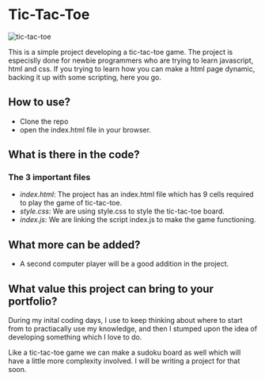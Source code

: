 # Tic-Tac-Toe



![tic-tac-toe](https://user-images.githubusercontent.com/19374847/194768469-f5c42130-cc50-44f0-b31b-bb4e9c287710.gif)




This is a simple project developing a tic-tac-toe game. The project is especislly done for newbie programmers who are trying to learn javascript, html and css. If you trying to learn how you can make a html page dynamic, backing it up with some scripting, here you go.

## How to use?

- Clone the repo
- open the index.html file in your browser.

## What is there in the code?

### The 3 important files

- *index.html*: The project has an index.html file which has 9 cells required to play the game of tic-tac-toe.
- *style.css*: We are using style.css to style the tic-tac-toe board.
- *index.js*: We are linking the script index.js to make the game functioning.

## What more can be added?

- A second computer player will be a good addition in the project.


## What value this project can bring to your portfolio?

During my inital coding days, I use to keep thinking about where to start from to practiacally use my knowledge, and then I stumped upon the idea of developing something which I love to do.

Like a tic-tac-toe game we can make a sudoku board as well which will have a little more complexity involved. I will be writing a project for that soon.
